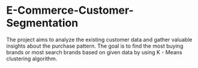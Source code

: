 # E-Commerce-Customer-Segmentation
The project aims to analyze the existing customer data and gather valuable insights about the purchase pattern. The goal is to find the most buying brands or most search brands based on given data by using K - Means clustering algorithm.  
